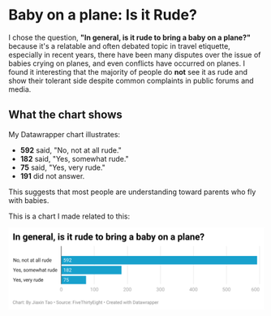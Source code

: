 # Baby on a plane: Is it Rude?

I chose the question, **"In general, is it rude to bring a baby on a plane?"** because it's a relatable and often debated topic in travel etiquette, especially in recent years, there have been many disputes over the issue of babies crying on planes, and even conflicts have occurred on planes. I found it interesting that the majority of people do **not** see it as rude and show their tolerant side despite common complaints in public forums and media.

## What the chart shows

My Datawrapper chart illustrates:
- **592** said, "No, not at all rude."
- **182** said, "Yes, somewhat rude."
- **75** said, "Yes, very rude."
- **191** did not answer.

This suggests that most people are understanding toward parents who fly with babies.

This is a chart I made related to this:

![Flight Etiquette Chart](https://github.com/Caitlynttt/Journ-124-Week-4-Quiz-Question-6/blob/main/Week%204%20Question%205.png)
